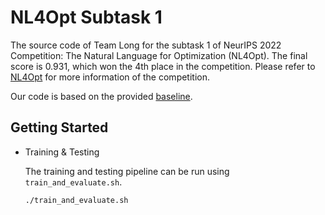 # NL4Opt Subtask 1

The source code of Team Long for the subtask 1 of NeurIPS 2022 Competition: The Natural Language for Optimization (NL4Opt). The final score is 0.931, which won the 4th place in the competition. Please refer to [NL4Opt](https://nl4opt.github.io) for more information of the competition.

Our code is based on the provided [baseline](https://github.com/nl4opt/nl4opt-subtask1-baseline/tree/main/baseline).

## Getting Started

* Training & Testing

  The training and testing pipeline can be run using `train_and_evaluate.sh`.

  ```bash
  ./train_and_evaluate.sh
  ```


